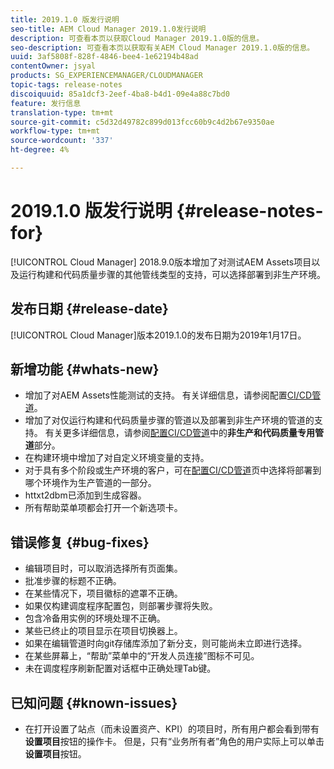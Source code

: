```yaml
---
title: 2019.1.0 版发行说明
seo-title: AEM Cloud Manager 2019.1.0发行说明
description: 可查看本页以获取Cloud Manager 2019.1.0版的信息。
seo-description: 可查看本页以获取有关AEM Cloud Manager 2019.1.0版的信息。
uuid: 3af5808f-828f-4846-bee4-1e62194b48ad
contentOwner: jsyal
products: SG_EXPERIENCEMANAGER/CLOUDMANAGER
topic-tags: release-notes
discoiquuid: 85a1dcf3-2eef-4ba8-b4d1-09e4a88c7bd0
feature: 发行信息
translation-type: tm+mt
source-git-commit: c5d32d49782c899d013fcc60b9c4d2b67e9350ae
workflow-type: tm+mt
source-wordcount: '337'
ht-degree: 4%

---
```



# 2019.1.0 版发行说明 {#release-notes-for}

[!UICONTROL Cloud Manager] 2018.9.0版本增加了对测试AEM Assets项目以及运行构建和代码质量步骤的其他管线类型的支持，可以选择部署到非生产环境。

## 发布日期 {#release-date}

[!UICONTROL Cloud Manager]版本2019.1.0的发布日期为2019年1月17日。

## 新增功能 {#whats-new}

* 增加了对AEM Assets性能测试的支持。 有关详细信息，请参阅配置[CI/CD管道](configuring-pipeline.md)。
* 增加了对仅运行构建和代码质量步骤的管道以及部署到非生产环境的管道的支持。 有关更多详细信息，请参阅[配置CI/CD管道](configuring-pipeline.md)中的&#x200B;**非生产和代码质量专用管道**&#x200B;部分。
* 在构建环境中增加了对自定义环境变量的支持。
* 对于具有多个阶段或生产环境的客户，可在[配置CI/CD管道](configuring-pipeline.md)页中选择将部署到哪个环境作为生产管道的一部分。
* httxt2dbm已添加到生成容器。
* 所有帮助菜单项都会打开一个新选项卡。

## 错误修复 {#bug-fixes}

* 编辑项目时，可以取消选择所有页面集。
* 批准步骤的标题不正确。
* 在某些情况下，项目徽标的遮罩不正确。
* 如果仅构建调度程序配置包，则部署步骤将失败。
* 包含冷备用实例的环境处理不正确。
* 某些已终止的项目显示在项目切换器上。
* 如果在编辑管道时向git存储库添加了新分支，则可能尚未立即进行选择。
* 在某些屏幕上，“帮助”菜单中的“开发人员连接”图标不可见。
* 未在调度程序刷新配置对话框中正确处理Tab键。

## 已知问题 {#known-issues}

* 在打开设置了站点（而未设置资产、KPI）的项目时，所有用户都会看到带有&#x200B;**设置项目**&#x200B;按钮的操作卡。 但是，只有“业务所有者”角色的用户实际上可以单击&#x200B;**设置项目**&#x200B;按钮。